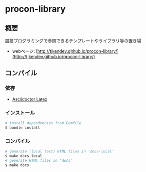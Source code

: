 procon-library
====

## 概要

競技プログラミングで参照できるテンプレートやライブラリ等の置き場

* webページ: [http://tjkendev.github.io/procon-library/](http://tjkendev.github.io/procon-library/)

## コンパイル

### 依存

* [Asciidoctor Latex](https://github.com/asciidoctor/asciidoctor-latex)

### インストール

```sh
# install dependencies from Gemfile
$ bundle install
```

### コンパイル

```sh
# generate (local test) HTML files in 'docs-local'
$ make docs-local
# generate HTML files in 'docs'
$ make docs
```
